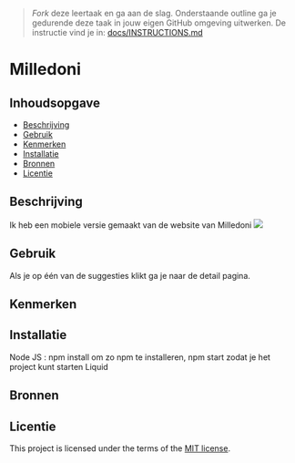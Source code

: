 > _Fork_ deze leertaak en ga aan de slag. Onderstaande outline ga je gedurende deze taak in jouw eigen GitHub omgeving uitwerken. De instructie vind je in: [docs/INSTRUCTIONS.md](docs/INSTRUCTIONS.md)

# Milledoni
<!-- Geef je project een titel en schrijf in één zin wat het is -->

## Inhoudsopgave

  * [Beschrijving](#beschrijving)
  * [Gebruik](#gebruik)
  * [Kenmerken](#kenmerken)
  * [Installatie](#installatie)
  * [Bronnen](#bronnen)
  * [Licentie](#licentie)

## Beschrijving

Ik heb een mobiele versie gemaakt van de website van Milledoni 
<img src="https://github.com/user-attachments/assets/8e356923-d526-4208-9b7f-edb672b37ca9">


<!-- In de Beschrijving staat kort beschreven wat voor project het is en wat je hebt gemaakt -->
<!-- Voeg een mooie poster visual toe 📸 -->
<!-- Voeg een link toe naar Github Pages 🌐-->

## Gebruik
Als je op één van de suggesties klikt ga je naar de detail pagina.
<!--Bij Gebruik staat hoe je project er uit ziet, hoe het werkt en wat je er mee kan. -->

## Kenmerken
<!-- Bij Kenmerken staat welke technieken zijn gebruikt en hoe. Wat is de HTML structuur? Wat zijn de belangrijkste dingen in CSS? Wat is er met Javascript gedaan en hoe? Misschien heb je een framwork of library gebruikt? -->

## Installatie
Node JS : npm install om zo npm te installeren, npm start zodat je het project kunt starten
Liquid
<!-- Bij Instalatie staat hoe een andere developer aan jouw repo kan werken -->

## Bronnen

## Licentie

This project is licensed under the terms of the [MIT license](./LICENSE).
